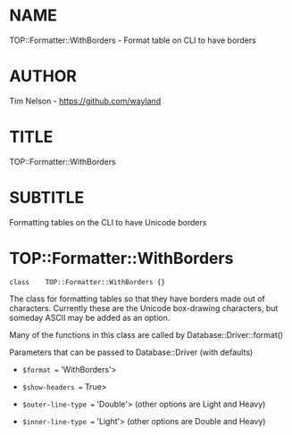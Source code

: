 NAME
====

TOP::Formatter::WithBorders - Format table on CLI to have borders

AUTHOR
======

Tim Nelson - https://github.com/wayland

TITLE
=====

TOP::Formatter::WithBorders

SUBTITLE
========

Formatting tables on the CLI to have Unicode borders

TOP::Formatter::WithBorders
===========================

    class    TOP::Formatter::WithBorders {}

The class for formatting tables so that they have borders made out of characters. Currently these are the Unicode box-drawing characters, but someday ASCII may be added as an option. 

Many of the functions in this class are called by Database::Driver::format()

Parameters that can be passed to Database::Driver (with defaults)

  * `$format =` 'WithBorders'>

  * `$show-headers =` True>

  * `$outer-line-type =` 'Double'> (other options are Light and Heavy)

  * `$inner-line-type =` 'Light'> (other options are Double and Heavy)

